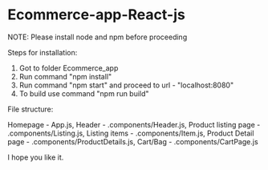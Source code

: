 # Ecommerce-app-React-js

NOTE: Please install node and npm before proceeding

Steps for installation:

  1. Got to folder Ecommerce_app
  2. Run command "npm install"
  3. Run command "npm start" and proceed to url - "localhost:8080"
  4. To build use command "npm run build"

File structure:

  Homepage 				      - App.js, 
  Header				        - .components/Header.js, 
  Product listing page	- .components/Listing.js, 
  Listing items			    - .components/Item.js, 
  Product Detail page	  - .components/ProductDetails.js, 
  Cart/Bag				      - .components/CartPage.js

  I hope you like it.
